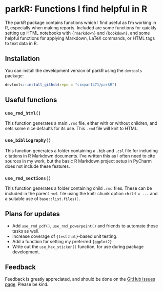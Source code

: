 
<!-- README.md is generated from README.Rmd. Please edit that file -->

# parkR: Functions I find helpful in R

<!-- badges: start -->
<!-- badges: end -->

The parkR package contains functions which I find useful as I’m working
in R, especially when making reports. Included are some functions for
quickly setting up HTML notebooks with `{rmarkdown}` and `{bookdown}`,
and some helpful functions for applying Markdown, LaTeX commands, or
HTML tags to text data in R.

## Installation

You can install the development version of parkR using the `devtools`
package:

``` r
devtools::install_github(repo = "simpar1471/parkR")
```

## Useful functions

### `use_rmd_html()`

This function generates a main `.rmd` file, either with or without
children, and sets some nice defaults for its use. This `.rmd` file will
knit to HTML.

### `use_bibliography()`

This function generates a folder containing a `.bib` and `.csl` file for
including citations in R Markdown documents. I’ve written this as I
often need to cite sources in my work, but the basic R Markdown project
setup in PyCharm does not include these features.

### `use_rmd_sections()`

This function generates a folder containing child `.rmd` files. These
can be included in the parent `rmd.` file using the knitr chunk option
`child = ...` and a suitable use of `base::list.files()`.

## Plans for updates

- Add `use_rmd_pdf()`, `use_rmd_powerpoint()` and friends to automate
  these tasks as well.
- Increase coverage of `{testthat}`-based unit testing.
- Add a function for setting my preferred `{ggplot2}`
- Write out the `use_hex_sticker()` function, for use during package
  development.

## Feedback

Feedback is greatly appreciated, and should be done on the [GitHub
issues page](https://www.github.com/parkR/issues). Please be kind.
